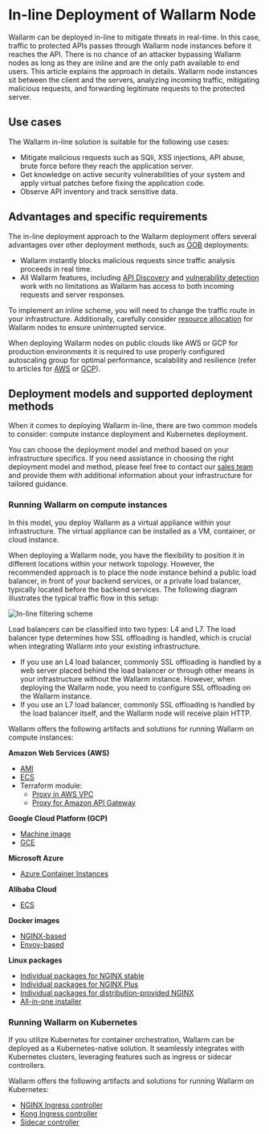 # In-line Deployment of Wallarm Node

Wallarm can be deployed in-line to mitigate threats in real-time. In this case, traffic to protected APIs passes through Wallarm node instances before it reaches the API. There is no chance of an attacker bypassing Wallarm nodes as long as they are inline and are the only path available to end users. This article explains the approach in details.
Wallarm node instances sit between the client and the servers, analyzing incoming traffic, mitigating malicious requests, and forwarding legitimate requests to the protected server. 

## Use cases

The Wallarm in-line solution is suitable for the following use cases:

* Mitigate malicious requests such as SQli, XSS injections, API abuse, brute force before they reach the application server.
* Get knowledge on active security vulnerabilities of your system and apply virtual patches before fixing the application code.
* Observe API inventory and track sensitive data.

## Advantages and specific requirements

The in-line deployment approach to the Wallarm deployment offers several advantages over other deployment methods, such as [OOB](../oob/overview.md) deployments:

* Wallarm instantly blocks malicious requests since traffic analysis proceeds in real time.
* All Wallarm features, including [API Discovery](../../api-discovery/overview.md) and [vulnerability detection](../../about-wallarm/detecting-vulnerabilities.md) work with no limitations as Wallarm has access to both incoming requests and server responses.

To implement an inline scheme, you will need to change the traffic route in your infrastructure. Additionally, carefully consider [resource allocation](../../admin-en/configuration-guides/allocate-resources-for-node.md) for Wallarm nodes to ensure uninterrupted service.

When deploying Wallarm nodes on public clouds like AWS or GCP for production environments it is required  to use properly configured autoscaling group for optimal performance, scalability and resilience (refer to articles for [AWS](../../admin-en/installation-guides/amazon-cloud/autoscaling-overview.md) or [GCP](../../admin-en/installation-guides/google-cloud/autoscaling-overview.md)).

## Deployment models and supported deployment methods

When it comes to deploying Wallarm in-line, there are two common models to consider: compute instance deployment and Kubernetes deployment.

You can choose the deployment model and method based on your infrastructure specifics. If you need assistance in choosing the right deployment model and method, please feel free to contact our [sales team](mailto:sales@wallarm.com) and provide them with additional information about your infrastructure for tailored guidance.

### Running Wallarm on compute instances

In this model, you deploy Wallarm as a virtual appliance within your infrastructure. The virtual appliance can be installed as a VM, container, or cloud instance.

When deploying a Wallarm node, you have the flexibility to position it in different locations within your network topology. However, the recommended approach is to place the node instance behind a public load balancer, in front of your backend services, or a private load balancer, typically located before the backend services. The following diagram illustrates the typical traffic flow in this setup:

![In-line filtering scheme](../../images/waf-installation/inline/wallarm-inline-deployment-scheme.png)

Load balancers can be classified into two types: L4 and L7. The load balancer type determines how SSL offloading is handled, which is crucial when integrating Wallarm into your existing infrastructure.

* If you use an L4 load balancer, commonly SSL offloading is handled by a web server placed behind the load balancer or through other means in your infrastructure without the Wallarm instance. However, when deploying the Wallarm node, you need to configure SSL offloading on the Wallarm instance.
* If you use an L7 load balancer, commonly SSL offloading is handled by the load balancer itself, and the Wallarm node will receive plain HTTP.

Wallarm offers the following artifacts and solutions for running Wallarm on compute instances:

**Amazon Web Services (AWS)**

* [AMI](compute-instances/aws/aws-ami.md)
* [ECS](compute-instances/aws/aws-ecs.md)
* Terraform module:
    * [Proxy in AWS VPC](compute-instances/aws/terraform-module-for-aws-vpc.md)
    * [Proxy for Amazon API Gateway](compute-instances/aws/terraform-module-for-aws-api-gateway.md)

**Google Cloud Platform (GCP)**

* [Machine image](compute-instances/gcp/machine-image.md)
* [GCE](compute-instances/gcp/gce.md)

**Microsoft Azure**

* [Azure Container Instances](compute-instances/azure/docker-image.md)

**Alibaba Cloud**

* [ECS](compute-instances/alibaba/docker-image.md)

**Docker images**

* [NGINX-based](compute-instances/docker/nginx-based.md)
* [Envoy-based](compute-instances/docker/envoy-based.md)

**Linux packages**

* [Individual packages for NGINX stable](compute-instances/linux/individual-packages-nginx-stable.md)
* [Individual packages for NGINX Plus](compute-instances/linux/individual-packages-nginx-plus.md)
* [Individual packages for distribution-provided NGINX](compute-instances/linux/individual-packages-nginx-distro.md)
* [All-in-one installer](compute-instances/linux/all-in-one.md)

### Running Wallarm on Kubernetes

If you utilize Kubernetes for container orchestration, Wallarm can be deployed as a Kubernetes-native solution. It seamlessly integrates with Kubernetes clusters, leveraging features such as ingress or sidecar controllers.

Wallarm offers the following artifacts and solutions for running Wallarm on Kubernetes:

* [NGINX Ingress controller](../../admin-en/installation-kubernetes-en.md)
* [Kong Ingress controller](../kubernetes/kong-ingress-controller/deployment.md)
* [Sidecar controller](../kubernetes/sidecar-proxy/deployment.md)
